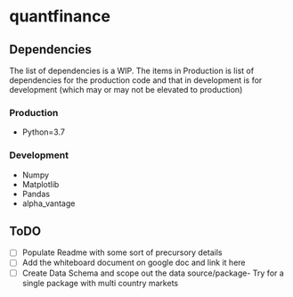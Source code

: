# quantfinance

## Dependencies
The list of dependencies is a WIP. The items in Production is list of dependencies for the production code and that in development is for development (which may or may not be elevated to production)
### Production
- Python=3.7
### Development
- Numpy
- Matplotlib
- Pandas
- alpha_vantage


## ToDO
- [ ] Populate Readme with some sort of precursory details
- [ ] Add the whiteboard document on google doc and link it here
- [ ] Create Data Schema and scope out the data source/package- Try for a single package with multi country markets

